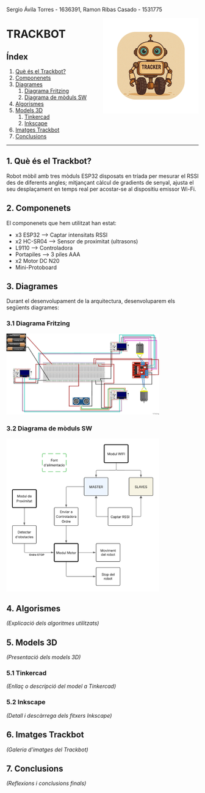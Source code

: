 Sergio Ávila Torres - 1636391, Ramon Ribas Casado - 1531775

<img src="/assets/Trackbot.png" align="right" width="250" alt="header pic" />

# TRACKBOT

## Índex
1. [Què és el Trackbot?](#1-què-és-el-trackbot)
2. [Componenets](#2-componenets)
3. [Diagrames](#3-diagrames)
   1. [Diagrama Fritzing](#31-diagrama-fritzing)
   2. [Diagrama de mòduls SW](#32-diagrama-de-mòduls-sw)
4. [Algorismes](#4-algorismes)
5. [Models 3D](#5-models-3d)
   1. [Tinkercad](#51-tinkercad)
   2. [Inkscape](#52-inkscape)
6. [Imatges Trackbot](#6-imatges-trackbot)
7. [Conclusions](#7-conclusions)

---

## 1. Què és el Trackbot?

Robot mòbil amb tres mòduls ESP32 disposats en tríada per mesurar el RSSI des de diferents angles; mitjançant càlcul de gradients de senyal, ajusta el seu desplaçament en temps real per acostar-se al dispositiu emissor Wi-Fi.

## 2. Componenets

El componenets que hem utilitzat han estat:

- x3 ESP32 --> Captar intensitats RSSI
- x2 HC-SR04 --> Sensor de proximitat (ultrasons)
- L9110 --> Controladora
- Portapiles --> 3 piles AAA
- x2 Motor DC N20
- Mini-Protoboard

## 3. Diagrames

Durant el desenvolupament de la arquitectura, desenvoluparem els següents diagrames:

### 3.1 Diagrama Fritzing

<img src="/assets/DiagramaFritzing.jpg" alt="Diagrama Fritzing" width="400" />

### 3.2 Diagrama de mòduls SW

<img src="/assets/DiagramaSW.png" alt="Diagrama SW" width="400" />

## 4. Algorismes

*(Explicació dels algoritmes utilitzats)*

## 5. Models 3D

*(Presentació dels models 3D)*

### 5.1 Tinkercad

*(Enllaç o descripció del model a Tinkercad)*

### 5.2 Inkscape

*(Detall i descàrrega dels fitxers Inkscape)*

## 6. Imatges Trackbot

*(Galeria d’imatges del Trackbot)*

## 7. Conclusions

*(Reflexions i conclusions finals)*
